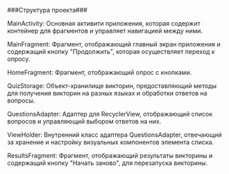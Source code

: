 ###Структура проекта###

MainActivity: Основная активити приложения, которая содержит контейнер для фрагментов и управляет навигацией между ними.

MainFragment: Фрагмент, отображающий главный экран приложения и содержащий кнопку "Продолжить", которая осуществляет переход к опросу.

HomeFragment: Фрагмент, отображающий опрос с кнопками.

QuizStorage: Объект-хранилище викторин, предоставляющий методы для получения викторин на разных языках и обработки ответов на вопросы.

QuestionsAdapter: Адаптер для RecyclerView, отображающий список вопросов и управляющий выбором ответов на них.

ViewHolder: Внутренний класс адаптера QuestionsAdapter, отвечающий за хранение и настройку визуальных компонентов элемента списка.

ResultsFragment: Фрагмент, отображающий результаты викторины и содержащий кнопку "Начать заново", для перезапуска викторины.
